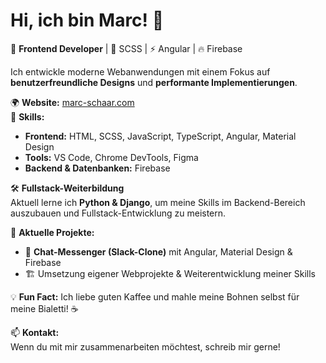 # Hi, ich bin Marc! 👋  

🚀 **Frontend Developer** | 🎨 SCSS | ⚡ Angular | 🔥 Firebase  

Ich entwickle moderne Webanwendungen mit einem Fokus auf **benutzerfreundliche Designs** und **performante Implementierungen**.  

🌍 **Website:** [marc-schaar.com](https://marc-schaar.com)  
📌 **Skills:**  
- **Frontend:** HTML, SCSS, JavaScript, TypeScript, Angular, Material Design  
- **Tools:** VS Code, Chrome DevTools, Figma  
- **Backend & Datenbanken:** Firebase  

🛠 **Fullstack-Weiterbildung**  
Aktuell lerne ich **Python & Django**, um meine Skills im Backend-Bereich auszubauen und Fullstack-Entwicklung zu meistern.  

🔧 **Aktuelle Projekte:**  
- 💬 **Chat-Messenger (Slack-Clone)** mit Angular, Material Design & Firebase  
- 🏗️ Umsetzung eigener Webprojekte & Weiterentwicklung meiner Skills  

💡 **Fun Fact:** Ich liebe guten Kaffee und mahle meine Bohnen selbst für meine Bialetti! ☕  

📫 **Kontakt:**  
Wenn du mit mir zusammenarbeiten möchtest, schreib mir gerne!  
